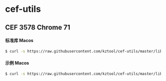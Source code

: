 # cef-utils

## CEF 3578 Chrome 71 
#### 标准库 Macos 
```bash
$ curl -s https://raw.githubusercontent.com/kztool/cef-utils/master/libcef/osx/libcef-3578.sh | bash
```
#### 示例 Macos 
```bash
$ curl -s https://raw.githubusercontent.com/kztool/cef-utils/master/libcef/osx/cefdemo-3578 | bash
```
